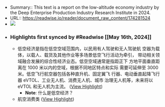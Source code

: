 - Summary:: This text is a report on the low-altitude economy industry by the Deep Enterprise Production Industry Research Institute in 2024.
- URL:: https://readwise.io/reader/document_raw_content/174281524
- ![](https://readwise-assets.s3.amazonaws.com/static/images/article0.00998d930354.png)
- ### Highlights first synced by #Readwise [[May 16th, 2024]]
    - 低空经济是指在低空空域范围内，以民用有人驾驶和无人驾驶航 空器为载体，以载人、载货及其他作业等多场景低空飞行活动为牵引， 带动相关领域融合发展的综合性经济业态。低空空域通常是指距正下 方地平面垂直距离在 1000 米以内的空域，根据不同地区特点和实际 需要可延伸至 3000 米。低空飞行航空器包括各种直升机、固定翼飞 行器、电动垂直起降飞行器 eVTOL、工业无人机、消费无人机、城市 治理无人机等，未来将以 eVTOL 和无人机为主流。 ([View Highlight](https://read.readwise.io/read/01hy0tnvctjyf499p7jc3nd7tf))
        - **Note**: 什么是低空经济？
    - 航空消费类 ([View Highlight](https://read.readwise.io/read/01hy0tjb21nym9f640vqqyjf34))
